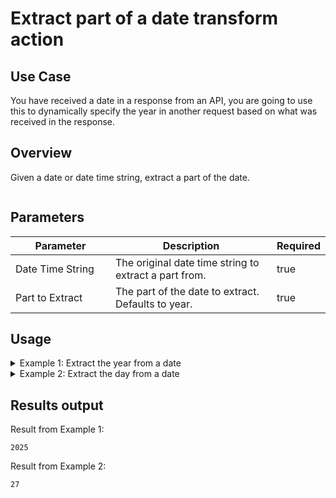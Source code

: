 # Extract part of a date transform action

## Use Case

You have received a date in a response from an API, you are going to use this to dynamically specify the year in another request based on what was received in the response.

## Overview

Given a date or date time string, extract a part of the date.

<figure><img src="../../../../.gitbook/assets/Screenshot 2025-09-09 at 9.39.20 AM.png" alt=""><figcaption></figcaption></figure>

## Parameters

<table><thead><tr><th width="217">Parameter</th><th width="417.3333333333333">Description</th><th data-type="checkbox">Required</th></tr></thead><tbody><tr><td>Date Time String</td><td>The original date time string to extract a part from.</td><td>true</td></tr><tr><td>Part to Extract</td><td>The part of the date to extract. Defaults to year.</td><td>true</td></tr></tbody></table>

## Usage

<details>

<summary>Example 1: Extract the year from a date</summary>

Inputs: **Date Time String**: 2025-06-27T00:05:24.000 **Part**: Year (4 digits)

</details>

<details>

<summary>Example 2: Extract the day from a date</summary>

Inputs: **Date Time String**: 2025-06-27T00:05:24.000 **Part**: Day

</details>

## Results output

Result from Example 1:

```
2025
```

Result from Example 2:

```
27
```
